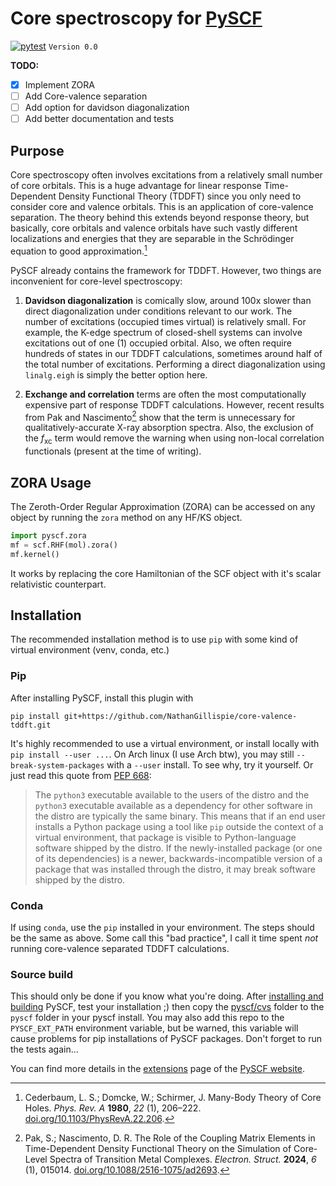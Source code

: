 # Core spectroscopy for [PySCF](https://github.com/pyscf/pyscf)
[![pytest](https://github.com/NathanGillispie/core-valence-tddft/actions/workflows/ci.yml/badge.svg?branch=main)](https://github.com/NathanGillispie/core-valence-tddft/actions/workflows/ci.yml)
`Version 0.0`

**TODO:**
- [x] Implement ZORA
- [ ] Add Core-valence separation
- [ ] Add option for davidson diagonalization
- [ ] Add better documentation and tests

## Purpose

Core spectroscopy often involves excitations from a relatively small number of core orbitals. This is a huge advantage for linear response Time-Dependent Density Functional Theory (TDDFT) since you only need to consider core and valence orbitals. This is an application of core-valence separation. The theory behind this extends beyond response theory, but basically, core orbitals and valence orbitals have such vastly different localizations and energies that they are separable in the Schrödinger equation to good approximation.[^1]

PySCF already contains the framework for TDDFT. However, two things are inconvenient for core-level spectroscopy:

1. **Davidson diagonalization** is comically slow, around 100x slower than direct diagonalization under conditions relevant to our work. The number of excitations (occupied times virtual) is relatively small. For example, the K-edge spectrum of closed-shell systems can involve excitations out of one (1) occupied orbital. Also, we often require hundreds of states in our TDDFT calculations, sometimes around half of the total number of excitations. Performing a direct diagonalization using `linalg.eigh` is simply the better option here.

2. **Exchange and correlation** terms are often the most computationally expensive part of response TDDFT calculations. However, recent results from Pak and Nascimento[^2] show that the term is unnecessary for qualitatively-accurate X-ray absorption spectra. Also, the exclusion of the $f_\text{xc}$ term would remove the warning when using non-local correlation functionals (present at the time of writing).

[^1]: Cederbaum, L. S.; Domcke, W.; Schirmer, J. Many-Body Theory of Core Holes. _Phys. Rev. A_ **1980**, _22_ (1), 206–222. [doi.org/10.1103/PhysRevA.22.206](https://doi.org/10.1103/PhysRevA.22.206).

[^2]: Pak, S.; Nascimento, D. R. The Role of the Coupling Matrix Elements in Time-Dependent Density Functional Theory on the Simulation of Core-Level Spectra of Transition Metal Complexes. _Electron. Struct._ **2024**, _6_ (1), 015014. [doi.org/10.1088/2516-1075/ad2693](https://doi.org/10.1088/2516-1075/ad2693).

## ZORA Usage

The Zeroth-Order Regular Approximation (ZORA) can be accessed on any object by running the `zora` method on any HF/KS object.
```py
import pyscf.zora
mf = scf.RHF(mol).zora()
mf.kernel()
```
It works by replacing the core Hamiltonian of the SCF object with it's scalar relativistic counterpart.

## Installation

The recommended installation method is to use `pip` with some kind of virtual environment (venv, conda, etc.)

### Pip

After installing PySCF, install this plugin with

```
pip install git+https://github.com/NathanGillispie/core-valence-tddft.git
```

It's highly recommended to use a virtual environment, or install locally with `pip install --user ...`. On Arch linux (I use Arch btw), you may still `--break-system-packages` with a `--user` install. To see why, try it yourself. Or just read this quote from [PEP 668](https://peps.python.org/pep-0668/):

> The `python3` executable available to the users of the distro and the `python3` executable available as a dependency for other software in the distro are typically the same binary. This means that if an end user installs a Python package using a tool like `pip` outside the context of a virtual environment, that package is visible to Python-language software shipped by the distro. If the newly-installed package (or one of its dependencies) is a newer, backwards-incompatible version of a package that was installed through the distro, it may break software shipped by the distro.

### Conda

If using `conda`, use the `pip` installed in your environment. The steps should be the same as above. Some call this "bad practice", I call it time spent *not* running core-valence separated TDDFT calculations.

### Source build

This should only be done if you know what you're doing. After [installing and building](https://pyscf.org/user/install.html#build-from-source) PySCF, test your installation ;) then copy the [pyscf/cvs](/pyscf/cvs/__init__.py) folder to the `pyscf` folder in your pyscf install. You may also add this repo to the `PYSCF_EXT_PATH` environment variable, but be warned, this variable will cause problems for pip installations of PySCF packages. Don't forget to run the tests again...

You can find more details in the [extensions](https://pyscf.org/user/extensions.html#how-to-install-extensions) page of the [PySCF website](https://pyscf.org).
